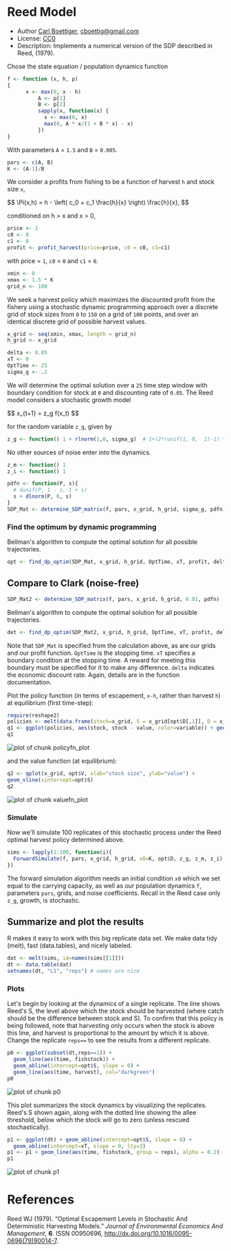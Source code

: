 




# Reed Model

 * Author [Carl Boettiger](http://carlboettiger.info), <cboettig@gmail.com>
 * License: [CC0](http://creativecommons.org/publicdomain/zero/1.0/)
 * Description:  Implements a numerical version of the SDP described in Reed, (1979).





Chose the state equation / population dynamics function



```r
f <- function (x, h, p) 
{
      x <- max(0, x - h)
          A <- p[1]
          B <- p[2]
          sapply(x, function(x) {
            x <- max(0, x)
            max(0, A * x/(1 + B * x) - x)
          })
}
```




With parameters `A` = `1.5` and `B` = `0.005`.



```r
pars <- c(A, B)
K <- (A-1)/B
```




We consider a profits from fishing to be a function of harvest `h` and stock size `x`,  

<div> $$ \Pi(x,h) = h - \left( c_0  + c_1 \frac{h}{x} \right) \frac{h}{x}, $$ </div> 

conditioned on h > x and x > 0,



```r
price <- 1
c0 <- 0
c1 <- 0
profit <- profit_harvest(price=price, c0 = c0, c1=c1) 
```




with price = `1`, `c0` = `0` and `c1` = `0`. 




```r
xmin <- 0
xmax <- 1.5 * K
grid_n <- 100
```




We seek a harvest policy which maximizes the discounted profit from the fishery using a stochastic dynamic programming approach over a discrete grid of stock sizes from `0` to `150` on a grid of `100` points, and over an identical discrete grid of possible harvest values.  




```r
x_grid <- seq(xmin, xmax, length = grid_n)  
h_grid <- x_grid  
```







```r
delta <- 0.05
xT <- 0
OptTime <- 25
sigma_g <- .2
```




We will determine the optimal solution over a `25` time step window with boundary condition for stock at `0` and discounting rate of `0.05`.  The Reed model considers a stochastic growth model 

<div> $$ x_{t+1} = z_g f(x_t) $$ </div> 

for the random variable `z_g`, given by 



```r
z_g <- function() 1 + rlnorm(1,0, sigma_g)  # 1+(2*runif(1, 0,  1)-1) * sigma_g
```




No other sources of noise enter into the dynamics.  



```r
z_m <- function() 1
z_i <- function() 1
```








```r
pdfn <- function(P, s){
  # dunif(P, 1 - s, 1 + s)
  s + dlnorm(P, 0, s)
}
SDP_Mat <- determine_SDP_matrix(f, pars, x_grid, h_grid, sigma_g, pdfn)
```




### Find the optimum by dynamic programming

Bellman's algorithm to compute the optimal solution for all possible trajectories.



```r
opt <- find_dp_optim(SDP_Mat, x_grid, h_grid, OptTime, xT, profit, delta, reward=0)
```





## Compare to Clark (noise-free)



```r
SDP_Mat2 <- determine_SDP_matrix(f, pars, x_grid, h_grid, 0.01, pdfn)
```




Bellman's algorithm to compute the optimal solution for all possible trajectories.



```r
det <- find_dp_optim(SDP_Mat2, x_grid, h_grid, OptTime, xT, profit, delta, reward=0)
```






Note that `SDP_Mat` is specified from the calculation above, as are our grids and our profit function. `OptTime` is the stopping time.  `xT` specifies a boundary condition at the stopping time. A reward for meeting this boundary must be specified for it to make any difference.  `delta` indicates the economic discount rate. Again, details are in the function documentation.   


Plot the policy function (in terms of escapement, `x-h`, rather than harvest `h`) at equilibrium (first time-step):



```r
require(reshape2)
policies <- melt(data.frame(stock=x_grid, S = x_grid[opt$D[,1]], D = x_grid[det$D[,1]]), id="stock")
q1 <- ggplot(policies, aes(stock, stock - value, color=variable)) + geom_point() + xlab("stock size") + ylab("escapement") 
q1
```

![plot of chunk policyfn_plot](http://farm8.staticflickr.com/7113/7680227170_af03905dcc_o.png) 


and the value function (at equilibrium):



```r
q2 <- qplot(x_grid, opt$V, xlab="stock size", ylab="value") + 
geom_vline(xintercept=opt$S)
q2
```

![plot of chunk valuefn_plot](http://farm9.staticflickr.com/8287/7680227426_37fd83b31d_o.png) 






### Simulate 
Now we'll simulate 100 replicates of this stochastic process under the Reed optimal harvest policy determined above.



```r
sims <- lapply(1:100, function(i){
  ForwardSimulate(f, pars, x_grid, h_grid, x0=K, opt$D, z_g, z_m, z_i)
})
```




The forward simulation algorithm needs an initial condition `x0` which we set equal to the carrying capacity, as well as our population dynamics `f`, parameters `pars`, grids, and noise coefficients.  Recall in the Reed case only `z_g`, growth, is stochastic.  


## Summarize and plot the results                                                   

R makes it easy to work with this big replicate data set.  We make data tidy (melt), fast (data.tables), and nicely labeled.



```r
dat <- melt(sims, id=names(sims[[1]]))  
dt <- data.table(dat)
setnames(dt, "L1", "reps") # names are nice
```




### Plots 

Let's begin by looking at the dynamics of a single replicate. The line shows Reed's S, the level above which the stock should be harvested (where catch should be the difference between stock and S).  To confirm that this policy is being followed, note that harvesting only occurs when the stock is above this line, and harvest is proportional to the amount by which it is above.  Change the replicate `reps==` to see the results from a different replicate.  



```r
p0 <- ggplot(subset(dt,reps==1)) +
  geom_line(aes(time, fishstock)) +
  geom_abline(intercept=opt$S, slope = 0) +
  geom_line(aes(time, harvest), col="darkgreen") 
p0
```

![plot of chunk p0](http://farm9.staticflickr.com/8006/7680227760_562ba54ba7_o.png) 



This plot summarizes the stock dynamics by visualizing the replicates. Reed's S shown again, along with the dotted line showing the allee threshold, below which the stock will go to zero (unless rescued stochastically). 



```r
p1 <- ggplot(dt) + geom_abline(intercept=opt$S, slope = 0) + 
  geom_abline(intercept=xT, slope = 0, lty=2) 
p1 <- p1 + geom_line(aes(time, fishstock, group = reps), alpha = 0.2)
p1
```

![plot of chunk p1](http://farm9.staticflickr.com/8016/7680228034_f3630b2223_o.png) 



# References

<p>Reed WJ (1979).
&ldquo;Optimal Escapement Levels in Stochastic And Deterministic Harvesting Models.&rdquo;
<EM>Journal of Environmental Economics And Management</EM>, <B>6</B>.
ISSN 00950696, <a href="http://dx.doi.org/10.1016/0095-0696(79)90014-7">http://dx.doi.org/10.1016/0095-0696(79)90014-7</a>.






